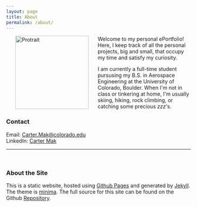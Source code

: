 ```yaml
---
layout: page
title: About
permalink: /about/
---
```


<img src="{{ site.baseurl }}/assets/portrait.jpg" alt="Protrait" width=200px align="left" hspace=25px>

Welcome to my personal ePortfolio! Here, I keep track of all the personal projects, big and small, that occupy my time and satisfy my curiosity.

I am currently a full-time student pursusing my B.S. in Aerospace Engineering at the University of Colorado, Boulder. When I'm not in class or tinkering at home, I'm usually skiing, hiking, rock climbing, or catching some precious *zzz*'s.

### Contact

Email: [Carter.Mak@colorado.edu](mailto:Carter.Mak@colorado.edu) <br/>
LinkedIn: [Carter Mak](https://www.linkedin.com/in/cartermak)

---

<br/>

### About the Site

This is a static website, hosted using [Github Pages](https://pages.github.com/) and generated by [Jekyll](https://jekyllrb.com). The theme is [minima](https://github.com/jekyll/minima). The full source for this site can be found on the Github [Repository](https://github.com/cartermak/cartermak.github.io). 